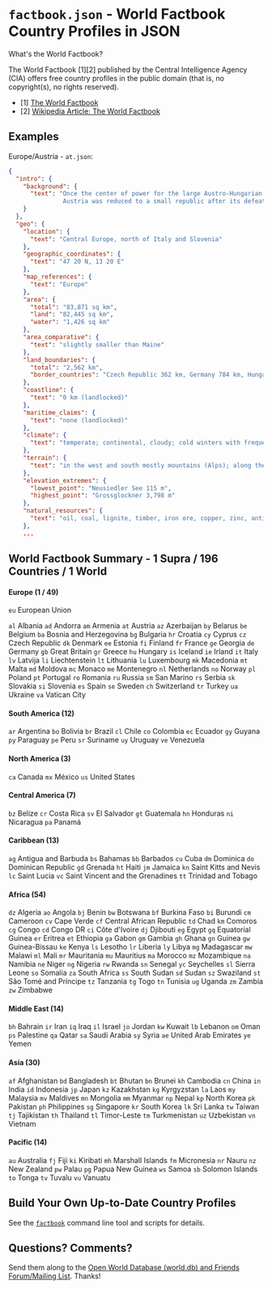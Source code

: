 #  `factbook.json` - World Factbook Country Profiles in JSON 

What's the World Factbook?

The World Factbook [1][2] published by the Central Intelligence Agency (CIA)
offers free country profiles in the public domain (that is, no copyright(s), no rights reserved).

- [1] [The World Factbook](https://www.cia.gov/library/publications/the-world-factbook/)
- [2] [Wikipedia Article: The World Factbook](http://en.wikipedia.org/wiki/The_World_Factbook)


## Examples

Europe/Austria - `at.json`: 

```json
{
  "intro": {
    "background": {
      "text": "Once the center of power for the large Austro-Hungarian Empire,
               Austria was reduced to a small republic after its defeat in World War ..."
    }
  },
  "geo": {
    "location": {
      "text": "Central Europe, north of Italy and Slovenia"
    },
    "geographic_coordinates": {
      "text": "47 20 N, 13 20 E"
    },
    "map_references": {
      "text": "Europe"
    },
    "area": {
      "total": "83,871 sq km",
      "land": "82,445 sq km",
      "water": "1,426 sq km"
    },
    "area_comparative": {
      "text": "slightly smaller than Maine"
    },
    "land_boundaries": {
      "total": "2,562 km",
      "border_countries": "Czech Republic 362 km, Germany 784 km, Hungary 366 km, Italy 430 km, Liechtenstein 35 km, Slovakia 91 km, Slovenia 330 km, Switzerland 164 km"
    },
    "coastline": {
      "text": "0 km (landlocked)"
    },
    "maritime_claims": {
      "text": "none (landlocked)"
    },
    "climate": {
      "text": "temperate; continental, cloudy; cold winters with frequent rain and some snow in lowlands and snow in mountains; moderate summers with occasional showers"
    },
    "terrain": {
      "text": "in the west and south mostly mountains (Alps); along the eastern and northern margins mostly flat or gently sloping"
    },
    "elevation_extremes": {
      "lowest_point": "Neusiedler See 115 m",
      "highest_point": "Grossglockner 3,798 m"
    },
    "natural_resources": {
      "text": "oil, coal, lignite, timber, iron ore, copper, zinc, antimony, magnesite, tungsten, graphite, salt, hydropower"
    },
    ...
```

## World Factbook Summary -  1 Supra / 196 Countries / 1 World

#### Europe (1 / 49)

`eu` European Union

`al` Albania
`ad` Andorra
`am` Armenia
`at` Austria
`az` Azerbaijan
`by` Belarus
`be` Belgium
`ba` Bosnia and Herzegovina
`bg` Bulgaria
`hr` Croatia
`cy` Cyprus
`cz` Czech Republic
`dk` Denmark
`ee` Estonia
`fi` Finland
`fr` France
`ge` Georgia
`de` Germany
`gb` Great Britain
`gr` Greece
`hu` Hungary
`is` Iceland
`ie` Irland
`it` Italy
`lv` Latvija
`li` Liechtenstein
`lt` Lithuania
`lu` Luxembourg
`mk` Macedonia
`mt` Malta
`md` Moldova
`mc` Monaco
`me` Montenegro
`nl` Netherlands
`no` Norway
`pl` Poland
`pt` Portugal
`ro` Romania
`ru` Russia
`sm` San Marino
`rs` Serbia
`sk` Slovakia
`si` Slovenia
`es` Spain
`se` Sweden
`ch` Switzerland
`tr` Turkey
`ua` Ukraine
`va` Vatican City


#### South America (12)

`ar` Argentina
`bo` Bolivia
`br` Brazil
`cl` Chile
`co` Colombia
`ec` Ecuador
`gy` Guyana
`py` Paraguay
`pe` Peru
`sr` Suriname
`uy` Uruguay
`ve` Venezuela


#### North America (3)

`ca` Canada
`mx` México
`us` United States


#### Central America (7)

`bz` Belize
`cr` Costa Rica
`sv` El Salvador
`gt` Guatemala
`hn` Honduras
`ni` Nicaragua
`pa` Panamá


#### Caribbean (13)

`ag` Antigua and Barbuda
`bs` Bahamas
`bb` Barbados
`cu` Cuba
`dm` Dominica
`do` Dominican Republic
`gd` Grenada
`ht` Haiti
`jm` Jamaica
`kn` Saint Kitts and Nevis
`lc` Saint Lucia
`vc` Saint Vincent and the Grenadines
`tt` Trinidad and Tobago


#### Africa (54)

`dz` Algeria
`ao` Angola
`bj` Benin
`bw` Botswana
`bf` Burkina Faso
`bi` Burundi
`cm` Cameroon
`cv` Cape Verde
`cf` Central African Republic
`td` Chad
`km` Comoros
`cg` Congo
`cd` Congo DR
`ci` Côte d'Ivoire
`dj` Djibouti
`eg` Egypt
`gq` Equatorial Guinea
`er` Eritrea
`et` Ethiopia
`ga` Gabon
`gm` Gambia
`gh` Ghana
`gn` Guinea
`gw` Guinea-Bissau
`ke` Kenya
`ls` Lesotho
`lr` Liberia
`ly` Libya
`mg` Madagascar
`mw` Malawi
`ml` Mali
`mr` Mauritania
`mu` Mauritius
`ma` Morocco
`mz` Mozambique
`na` Namibia
`ne` Niger
`ng` Nigeria
`rw` Rwanda
`sn` Senegal
`yc` Seychelles
`sl` Sierra Leone
`so` Somalia
`za` South Africa
`ss` South Sudan
`sd` Sudan
`sz` Swaziland
`st` São Tomé and Príncipe
`tz` Tanzania
`tg` Togo
`tn` Tunisia
`ug` Uganda
`zm` Zambia
`zw` Zimbabwe



#### Middle East (14)

`bh` Bahrain
`ir` Iran
`iq` Iraq
`il` Israel
`jo` Jordan
`kw` Kuwait
`lb` Lebanon
`om` Oman
`ps` Palestine
`qa` Qatar
`sa` Saudi Arabia
`sy` Syria
`ae` United Arab Emirates
`ye` Yemen


#### Asia (30)

`af` Afghanistan
`bd` Bangladesh
`bt` Bhutan
`bn` Brunei
`kh` Cambodia
`cn` China
`in` India
`id` Indonesia
`jp` Japan
`kz` Kazakhstan
`kg` Kyrgyzstan
`la` Laos
`my` Malaysia
`mv` Maldives
`mn` Mongolia
`mm` Myanmar
`np` Nepal
`kp` North Korea
`pk` Pakistan
`ph` Philippines
`sg` Singapore
`kr` South Korea
`lk` Sri Lanka
`tw` Taiwan
`tj` Tajikistan
`th` Thailand
`tl` Timor-Leste
`tm` Turkmenistan
`uz` Uzbekistan
`vn` Vietnam


#### Pacific (14)

`au` Australia
`fj` Fiji
`ki` Kiribati
`mh` Marshall Islands
`fm` Micronesia
`nr` Nauru 
`nz` New Zealand
`pw` Palau
`pg` Papua New Guinea
`ws` Samoa
`sb` Solomon Islands
`to` Tonga
`tv` Tuvalu
`vu` Vanuatu


## Build Your Own Up-to-Date Country Profiles

See the [`factbook`](https://github.com/worlddb/factbook)
command line tool and scripts for details.


## Questions? Comments?

Send them along to the [Open World Database (world.db) and Friends Forum/Mailing List](http://groups.google.com/group/openmundi). 
Thanks!
